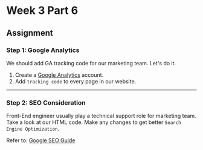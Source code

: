 # Week 3 Part 6

## Assignment

### Step 1: Google Analytics

We should add GA tracking code for our marketing team. Let's do it.

1. Create a [Google Analytics](https://www.google.com/analytics/analytics/) account.
2. Add `tracking code` to every page in our website.

---

### Step 2: SEO Consideration

Front-End engineer usually play a technical support role for marketing team. Take a look at our HTML code. Make any changes to get better `Search Engine Optimization`.

Refer to: [Google SEO Guide](https://support.google.com/webmasters/answer/7451184?hl=en)
